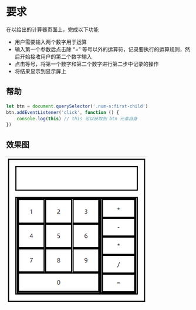 # 要求
在以给出的计算器页面上，完成以下功能

- 用户需要输入两个数字用于运算
- 输入第一个参数后点击除 “=” 等号以外的运算符，记录要执行的运算规则，然后开始接收用户的第二个数字输入
- 点击等号，将第一个数字和第二个数字进行第二步中记录的操作
- 将结果显示到显示屏上

## 帮助
```js
let btn = document.querySelector('.num-s:first-child')
btn.addEventListener('click', function () {
    console.log(this) // this 可以获取到 btn 元素自身
})
```

## 效果图
![](./sample.png)
